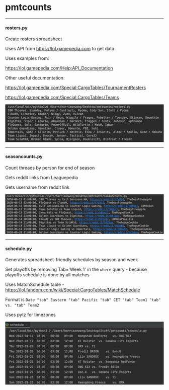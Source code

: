 # pmtcounts

---

#### rosters.py

Create rosters spreadsheet

Uses API from https://lol.gamepedia.com to get data

Uses examples from:

https://lol.gamepedia.com/Help:API_Documentation

Other useful documentation:

https://lol.gamepedia.com/Special:CargoTables/TournamentRosters

https://lol.gamepedia.com/Special:CargoTables/Teams

![image](./img/rosters.png)

---

#### seasoncounts.py

Count threads by person for end of season

Gets reddit links from Leaguepedia

Gets username from reddit link

![image](./img/threads.png)

----

#### schedule.py

Generates spreadsheet-friendly schedules by season and week

Set playoffs by removing Tab='Week 1' in the `where` query - because playoffs schedule is done by all matches

Uses MatchSchedule table - https://lol.fandom.com/wiki/Special:CargoTables/MatchSchedule

Format is `Date "tab" Eastern "tab" Pacific "tab" CET "tab" Team1 "tab" vs. "tab" Team2`

Uses pytz for timezones

![image](./img/schedules.png)